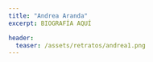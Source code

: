 ```yaml
---
title: "Andrea Aranda"
excerpt: BIOGRAFÍA AQUÍ

header:
  teaser: /assets/retratos/andrea1.png
---
```

